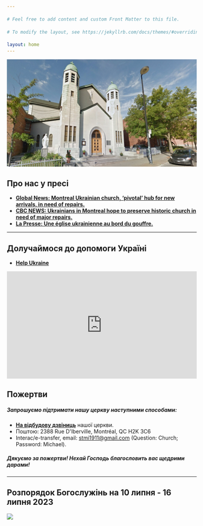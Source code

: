 ```yaml
---

# Feel free to add content and custom Front Matter to this file.

# To modify the layout, see https://jekyllrb.com/docs/themes/#overriding-theme-defaults

layout: home
---
```

![Church](assets/img/church_1.jpg)

## <b> Про нас у пресі</b>

* <b><a href="https://globalnews.ca/news/9546247/montreal-ukrainian-church-repairs/?fbclid=IwAR2aQq4UUnmsuRxSgh1RTgqdFhHqu3waPm5Ve0uF2_ID33JVZylNnEYPhtE">
  Global News: Montreal Ukrainian church, ‘pivotal’ hub for new arrivals, in need of repairs.</a></b>
* <b><a href="https://www.cbc.ca/news/canada/montreal/ukrainian-church-repairs-parish-1.6776865">CBC NEWS: Ukrainians in
  Montreal hope to preserve historic church in need of major repairs.</a></b>
* <b><a href="https://www.lapresse.ca/actualites/grand-montreal/2023-03-12/centre-sud/une-eglise-ukrainienne-au-bord-du-gouffre.php">
  La Presse: Une église ukrainienne au bord du gouffre.</a></b>

<hr/>

## <b>Долучаймося до допомоги Україні</b>

* <b><a href="/jekyll/update/2022/04/13/Help-Ukraine.html"> Help Ukraine </a></b>

<div style="position: relative;
  overflow: hidden;
  width: 100%;
  padding-top: 56.25%;">
  <iframe style="position: absolute;
  top: 0;
  left: 0;
  bottom: 0;
  right: 0;
  width: 100%;
  height: 100%;" src="https://www.youtube.com/embed/YK1-bxgVvSw?&autoplay=1" frameborder="0"></iframe>
</div> 

## <b>Пожертви</b>

##### <b>Запрошуємо підтримати нашу церкву наступними способами:</b>

* <b><a href="https://www.gofundme.com/f/church-building-needs-repairs"> На відбудову дзвіниць</a></b> нашої церкви.
* Поштою: 2388 Rue D'Iberville, Montréal, QC H2K 3C6
* Interac/e-transfer, email: stmi1911@gmail.com (Question: Church; Password: Michael).

##### <b>Дякуємо за пожертви! Нехай Господь благословить вас щедрими дарами! </b>

<hr>

## <b>Розпорядок Богослужінь на 10 липня - 16 липня 2023</b>

![](assets/img/10-16-juillet-2023.jpg)

